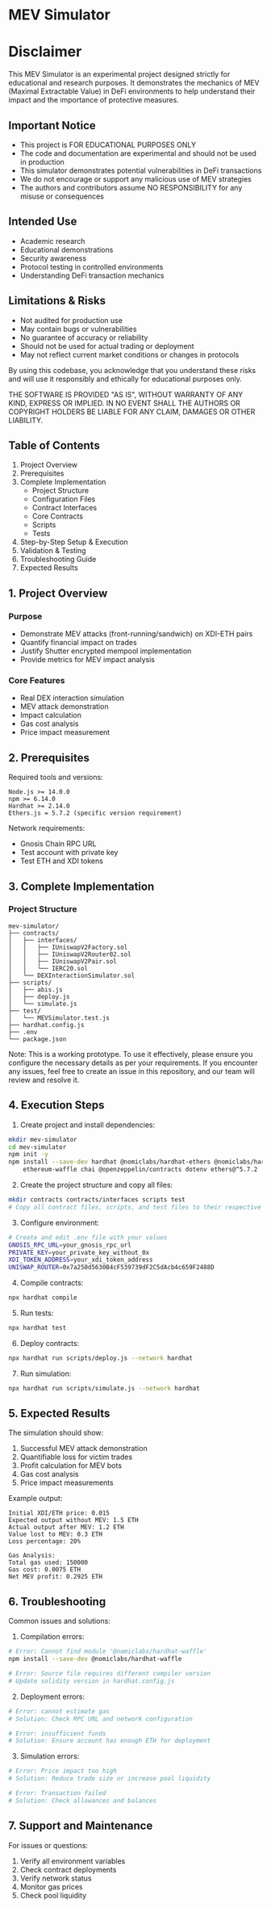 # MEV Simulator

# Disclaimer

This MEV Simulator is an experimental project designed strictly for educational and research purposes. It demonstrates the mechanics of MEV (Maximal Extractable Value) in DeFi environments to help understand their impact and the importance of protective measures.

## Important Notice

- This project is FOR EDUCATIONAL PURPOSES ONLY
- The code and documentation are experimental and should not be used in production
- This simulator demonstrates potential vulnerabilities in DeFi transactions
- We do not encourage or support any malicious use of MEV strategies
- The authors and contributors assume NO RESPONSIBILITY for any misuse or consequences

## Intended Use

- Academic research
- Educational demonstrations
- Security awareness
- Protocol testing in controlled environments
- Understanding DeFi transaction mechanics

## Limitations & Risks

- Not audited for production use
- May contain bugs or vulnerabilities
- No guarantee of accuracy or reliability
- Should not be used for actual trading or deployment
- May not reflect current market conditions or changes in protocols

By using this codebase, you acknowledge that you understand these risks and will use it responsibly and ethically for educational purposes only.

THE SOFTWARE IS PROVIDED "AS IS", WITHOUT WARRANTY OF ANY KIND, EXPRESS OR IMPLIED. IN NO EVENT SHALL THE AUTHORS OR COPYRIGHT HOLDERS BE LIABLE FOR ANY CLAIM, DAMAGES OR OTHER LIABILITY.

## Table of Contents
1. Project Overview
2. Prerequisites
3. Complete Implementation
   - Project Structure
   - Configuration Files
   - Contract Interfaces
   - Core Contracts
   - Scripts
   - Tests
4. Step-by-Step Setup & Execution
5. Validation & Testing
6. Troubleshooting Guide
7. Expected Results

## 1. Project Overview

### Purpose
- Demonstrate MEV attacks (front-running/sandwich) on XDI-ETH pairs
- Quantify financial impact on trades
- Justify Shutter encrypted mempool implementation
- Provide metrics for MEV impact analysis

### Core Features
- Real DEX interaction simulation
- MEV attack demonstration
- Impact calculation
- Gas cost analysis
- Price impact measurement

## 2. Prerequisites

Required tools and versions:
```
Node.js >= 14.0.0
npm >= 6.14.0
Hardhat >= 2.14.0
Ethers.js = 5.7.2 (specific version requirement)
```

Network requirements:
- Gnosis Chain RPC URL
- Test account with private key
- Test ETH and XDI tokens

## 3. Complete Implementation

### Project Structure
```
mev-simulator/
├── contracts/
│   ├── interfaces/
│   │   ├── IUniswapV2Factory.sol
│   │   ├── IUniswapV2Router02.sol
│   │   ├── IUniswapV2Pair.sol
│   │   └── IERC20.sol
│   └── DEXInteractionSimulator.sol
├── scripts/
│   ├── abis.js
│   ├── deploy.js
│   └── simulate.js
├── test/
│   └── MEVSimulator.test.js
├── hardhat.config.js
├── .env
└── package.json
```
Note: This is a working prototype. To use it effectively, please ensure you configure the necessary details as per your requirements. If you encounter any issues, feel free to create an issue in this repository, and our team will review and resolve it.

## 4. Execution Steps

1. Create project and install dependencies:
```bash
mkdir mev-simulator
cd mev-simulator
npm init -y
npm install --save-dev hardhat @nomiclabs/hardhat-ethers @nomiclabs/hardhat-waffle \
    ethereum-waffle chai @openzeppelin/contracts dotenv ethers@^5.7.2
```

2. Create the project structure and copy all files:
```bash
mkdir contracts contracts/interfaces scripts test
# Copy all contract files, scripts, and test files to their respective directories
```

3. Configure environment:
```bash
# Create and edit .env file with your values
GNOSIS_RPC_URL=your_gnosis_rpc_url
PRIVATE_KEY=your_private_key_without_0x
XDI_TOKEN_ADDRESS=your_xdi_token_address
UNISWAP_ROUTER=0x7a250d5630B4cF539739dF2C5dAcb4c659F2488D
```

4. Compile contracts:
```bash
npx hardhat compile
```

5. Run tests:
```bash
npx hardhat test
```

6. Deploy contracts:
```bash
npx hardhat run scripts/deploy.js --network hardhat
```

7. Run simulation:
```bash
npx hardhat run scripts/simulate.js --network hardhat
```

## 5. Expected Results

The simulation should show:
1. Successful MEV attack demonstration
2. Quantifiable loss for victim trades
3. Profit calculation for MEV bots
4. Gas cost analysis
5. Price impact measurements

Example output:
```
Initial XDI/ETH price: 0.015
Expected output without MEV: 1.5 ETH
Actual output after MEV: 1.2 ETH
Value lost to MEV: 0.3 ETH
Loss percentage: 20%

Gas Analysis:
Total gas used: 150000
Gas cost: 0.0075 ETH
Net MEV profit: 0.2925 ETH
```

## 6. Troubleshooting

Common issues and solutions:

1. Compilation errors:
```bash
# Error: Cannot find module '@nomiclabs/hardhat-waffle'
npm install --save-dev @nomiclabs/hardhat-waffle

# Error: Source file requires different compiler version
# Update solidity version in hardhat.config.js
```

2. Deployment errors:
```bash
# Error: cannot estimate gas
# Solution: Check RPC URL and network configuration

# Error: insufficient funds
# Solution: Ensure account has enough ETH for deployment
```

3. Simulation errors:
```bash
# Error: Price impact too high
# Solution: Reduce trade size or increase pool liquidity

# Error: Transaction failed
# Solution: Check allowances and balances
```

## 7. Support and Maintenance

For issues or questions:
1. Verify all environment variables
2. Check contract deployments
3. Verify network status
4. Monitor gas prices
5. Check pool liquidity
